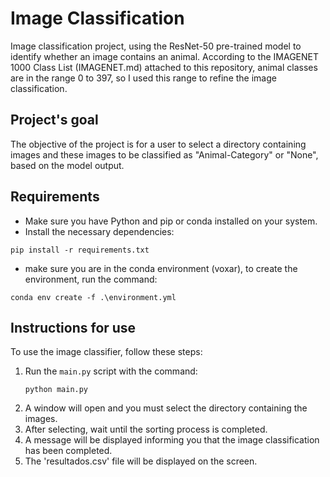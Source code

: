 # Image Classification

Image classification project, using the ResNet-50 pre-trained model to identify whether an image contains an animal.
According to the IMAGENET 1000 Class List (IMAGENET.md) attached to this repository, animal classes are in the range 0 to 397, so I used this range to refine the image classification.

## Project's goal

The objective of the project is for a user to select a directory containing images and these images to be classified as "Animal-Category" or "None", based on the model output.

## Requirements

- Make sure you have Python and pip or conda installed on your system.
- Install the necessary dependencies:
```
pip install -r requirements.txt
``` 
- make sure you are in the conda environment (voxar), to create the environment, run the command:
```
conda env create -f .\environment.yml
```
## Instructions for use

To use the image classifier, follow these steps:

1. Run the `main.py` script with the command:
   ```
   python main.py
   ```
2. A window will open and you must select the directory containing the images.
3. After selecting, wait until the sorting process is completed.
4. A message will be displayed informing you that the image classification has been completed.
5. The 'resultados.csv' file will be displayed on the screen.

